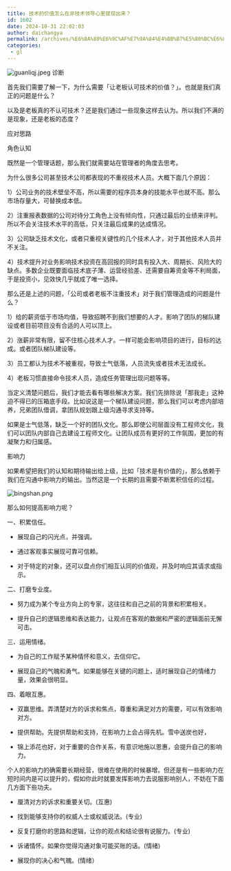 ```yaml
---
title: 技术的价值怎么在非技术领导心里提现出来？
id: 1602
date: 2024-10-31 22:02:03
author: daichangya
permalink: /archives/%E6%8A%80%E6%9C%AF%E7%9A%84%E4%BB%B7%E5%80%BC%E6%80%8E%E4%B9%88%E5%9C%A8%E9%9D%9E%E6%8A%80%E6%9C%AF%E9%A2%86%E5%AF%BC%E5%BF%83%E9%87%8C%E6%8F%90%E7%8E%B0%E5%87%BA%E6%9D%A5/
categories:
 - gl
---
```



![guanliqj.jpeg](https://images.jsdiff.com/guanliqj_1698753342989.jpeg)
诊断

首先我们需要了解一下，为什么需要「让老板认可技术的价值？」。也就是我们真正的问题是什么？

以及是老板真的不认可技术？还是我们通过一些现象这样去认为。所以我们不满的是现象，还是老板的态度？

应对思路

角色认知

既然是一个管理话题，那么我们就需要站在管理者的角度去思考。

为什么很多公司甚至技术公司都表现的不重视技术人员。大概下面几个原因：

1）公司业务的技术壁垒不高，所以需要的程序员本身的技能水平也就不高。那么市场存量大，可替换成本低。

2）注重报表数据的公司对待分工角色上没有倾向性，只通过最后的业绩来评判。所以不会关注技术水平的高低，只关注最后成果的达成情况。

3）公司缺乏技术文化，或者只重视关键性的几个技术人才，对于其他技术人员并不关注。

4）技术提升对业务影响技术投资在高回报的同时具有投入大、周期长、风险大的缺点。多数企业既要面临技术底子薄、运营经验差、还需要自筹资金等不利局面，于是投资小，见效快几乎就成了唯一选择。

那么还是上述的问题，「公司或者老板不注重技术」对于我们管理造成的问题是什么？

1）给的薪资低于市场均值，导致招聘不到我们想要的人才。影响了团队的梯队建设或者目前项目没有合适的人可以顶上。  

2）涨薪非常有限，留不住核心技术人才。一样可能会影响项目的进行，目标的达成。或者团队梯队建设等。

3）员工都认为技术不被重视，导致士气低落，人员流失或者技术无法成长。

4）老板习惯直接命令技术人员，造成任务管理出现问题等等。

当定义清楚问题后，我们才能去看有哪些解决方案。我们先排除说「那我走」这种迫不得已的压箱底手段。比如说这是一个梯队建设问题，那么我们可以考虑内部培养，兄弟团队借调，拿团队规划跟上级沟通寻求支持等。

如果是士气低落，缺乏一个好的团队文化。那么即使公司层面没有工程师文化，我们可以团队内部自己去建设工程师文化。让团队成员有更好的工作氛围，更加的有凝聚力和归属感。

影响力

如果希望把我们的认知和期待输出给上级，比如「技术是有价值的」，那么依赖于我们在沟通中影响力的输出。当然这是一个长期的且需要不断累积信任的过程。

![bingshan.png](https://images.jsdiff.com/bingshan_1698753369114.png)

那么如何提高影响力呢？

一、积累信任。  

*   展现自己的闪光点，并强调。
    
*   通过客观事实展现可靠可信赖。
    
*   对于特定的对象，还可以盘点你们相互认同的价值观，并及时响应其请求或指示。
    

  

二、打磨专业度。

*   努力成为某个专业方向上的专家，这往往和自己之前的背景和积累相关。
    
*   提升自己的逻辑思维和表达能力，让观点在客观的数据和严密的逻辑面前无懈可击。
    

  

三、运用情绪。  

*   为自己的工作赋予某种情怀和意义，去信仰它。
    
*   展现自己的气魄和勇气。如果能够在关键的问题上，适时展现自己的情绪力量，效果会很明显。
    

  

四、着眼互惠。  

*   双赢思维。弄清楚对方的诉求和焦点，尊重和满足对方的需要，可以有效影响对方。
    
*   提供帮助。先提供帮助和支持，在影响力上会占得先机。雪中送炭也好，
    
*   锦上添花也好，对于重要的合作关系，有意识地施以恩惠，会提升自己的影响力。
    

  

个人的影响力的确需要长期经营，很难在使用的时候暴增。但还是有一些影响力在短时间内是可以提升的，假如你此时就要发挥影响力去说服影响别人，不妨在下面几方面下些功夫。  

*   厘清对方的诉求和重要关切。(互惠)
    
*   找到能够支持你的权威人士或权威说法。(专业)
    
*   反复打磨你的思路和逻辑，让你的观点和结论很有说服力。(专业)
    
*   诉诸情怀。如果你觉得沟通对象可能买账的话。(情绪)
    
*   展现你的决心和气魄。(情绪）
    
